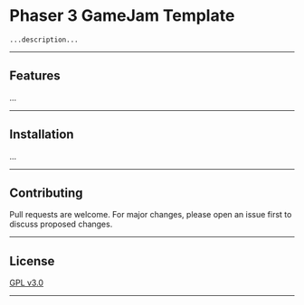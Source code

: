 # Phaser 3 GameJam Template

    ...description...

- - -
## Features
...

- - -
## Installation
...

- - -
## Contributing

Pull requests are welcome. For major changes, please open an issue first to discuss proposed changes.

- - -

## License
[GPL v3.0](https://choosealicense.com/licenses/gpl-3.0/)
- - -